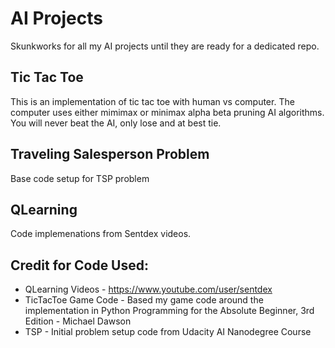 # AI Projects

Skunkworks for all my AI projects until they are ready for a dedicated repo.

## Tic Tac Toe
This is an implementation of tic tac toe with human vs computer. The computer uses either mimimax or minimax alpha beta pruning AI algorithms. 
You will never beat the AI, only lose and at best tie.

## Traveling Salesperson Problem
Base code setup for TSP problem

## QLearning
Code implemenations from Sentdex videos.

## Credit for Code Used:
* QLearning Videos - https://www.youtube.com/user/sentdex
* TicTacToe Game Code - Based my game code around the implementation in Python Programming for the Absolute Beginner, 3rd Edition - Michael Dawson
* TSP - Initial problem setup code from Udacity AI Nanodegree Course